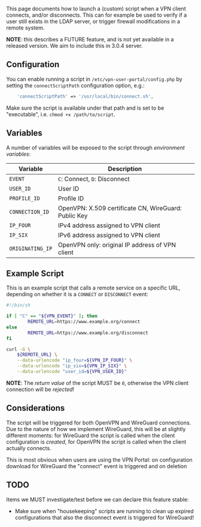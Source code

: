 This page documents how to launch a (custom) script when a VPN client connects, 
and/or disconnects. This can for example be used to verify if a user still 
exists in the LDAP server, or trigger firewall modifications in a remote 
system.

**NOTE**: this describes a FUTURE feature, and is not yet available in a 
released version. We aim to include this in 3.0.4 server.

## Configuration

You can enable running a script in `/etc/vpn-user-portal/config.php` by setting
the `connectScriptPath` configuration option, e.g.:

```php
    'connectScriptPath' => '/usr/local/bin/connect.sh',
```

Make sure the script is available under that path and is set to be 
"executable", i.e. `chmod +x /path/to/script`.

## Variables

A number of variables will be exposed to the script through 
_environment variables_:

| Variable         | Description                                          |
| ---------------- | ---------------------------------------------------- |
| `EVENT`          | `C`: Connect, `D`: Disconnect                        |
| `USER_ID`        | User ID                                              |
| `PROFILE_ID`     | Profile ID                                           |
| `CONNECTION_ID`  | OpenVPN: X.509 certificate CN, WireGuard: Public Key |
| `IP_FOUR`        | IPv4 address assigned to VPN client                  |
| `IP_SIX`         | IPv6 address assigned to VPN client                  |
| `ORIGINATING_IP` | OpenVPN only: original IP address of VPN client      |

## Example Script

This is an example script that calls a remote service on a specific URL, 
depending on whether it is a `CONNECT` or `DISCONNECT` event:

```bash
#!/bin/sh

if [ "C" == "${VPN_EVENT}" ]; then
        REMOTE_URL=https://www.example.org/connect
else
        REMOTE_URL=https://www.example.org/disconnect
fi

curl -G \
    ${REMOTE_URL} \
    --data-urlencode "ip_four=${VPN_IP_FOUR}" \
    --data-urlencode "ip_six=${VPN_IP_SIX}" \
    --data-urlencode "user_id=${VPN_USER_ID}"
```

**NOTE**: The _return value_ of the script MUST be `0`, otherwise the VPN 
client connection will be _rejected_!

## Considerations

The script will be triggered for both OpenVPN and WireGuard connections. Due to 
the nature of how we implement WireGuard, this will be at slightly different
moments: for WireGuard the script is called when the client configuration is
_created_, for OpenVPN the script is called when the client actually connects.

This is most obvious when users are using the VPN Portal: on configuration 
download for WireGuard the "connect" event is triggered and on deletion 

## TODO

Items we MUST investigate/test before we can declare this feature stable:

* Make sure when "housekeeping" scripts are running to clean up expired 
  configurations that also the disconnect event is triggered for WireGuard!
